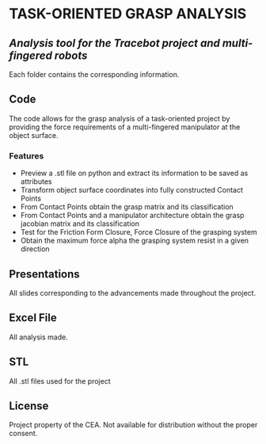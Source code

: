 # TASK-ORIENTED GRASP ANALYSIS

## _Analysis tool for the Tracebot project and multi-fingered robots_

Each folder contains the corresponding information.

## Code

The code allows for the grasp analysis of a task-oriented project by providing the force requirements of a multi-fingered manipulator at the object surface.

### Features

- Preview a .stl file on python and extract its information to be saved as attributes
- Transform object surface coordinates into fully constructed Contact Points
- From Contact Points obtain the grasp matrix and its classification
- From Contact Points and a manipulator architecture obtain the grasp jacobian matrix and its classification
- Test for the Friction Form Closure, Force Closure of the grasping system
- Obtain the maximum force alpha the grasping system resist in a given direction

## Presentations

All slides corresponding to the advancements made throughout the project.

## Excel File

All analysis made.

## STL

All .stl files used for the project

## License

Project property of the CEA.
Not available for distribution without the proper consent.
